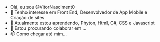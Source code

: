 - Olá, eu sou @VitorNasciment0
- 👀 Tenho interesse em Front End, Desenvolvedor de App Mobile e Criação de sites
- 🌱 Atualmente estou aprendendo, Phyton, Html, C#, CSS e Javascript
- 💞️ Estou procurando colaborar em ...
- 📫 Como chegar até mim...

<!---
VitorNasciment0/VitorNasciment0 is a ✨ special ✨ repository because its `README.md` (this file) appears on your GitHub profile.
You can click the Preview link to take a look at your changes.
--->
